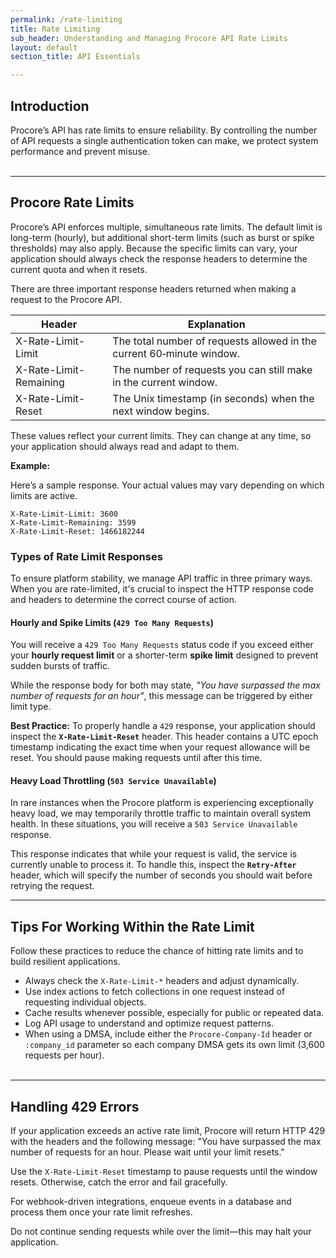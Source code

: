 ```yaml
---
permalink: /rate-limiting
title: Rate Limiting
sub_header: Understanding and Managing Procore API Rate Limits
layout: default
section_title: API Essentials

---
```

## Introduction
Procore’s API has rate limits to ensure reliability. By controlling the number of API requests a single authentication token can make, we protect system performance and prevent misuse.
<br><br>

***
## Procore Rate Limits

Procore’s API enforces multiple, simultaneous rate limits. The default limit is long-term (hourly), but additional short-term limits (such as burst or spike thresholds) may also apply. Because the specific limits can vary, your application should always check the response headers to determine the current quota and when it resets.

There are three important response headers returned when making a request to the Procore API.

| Header                 | Explanation                                                                     |
| ---------------------- | --------------------------------------------------------------------------------|
| X-Rate-Limit-Limit     | The total number of requests allowed in the current 60‑minute window.           |
| X-Rate-Limit-Remaining | The number of requests you can still make in the current window.                 |
| X-Rate-Limit-Reset     | The Unix timestamp (in seconds) when the next window begins.                     |

These values reflect your current limits. They can change at any time, so your application should always read and adapt to them.

**Example:**

Here’s a sample response. Your actual values may vary depending on which limits are active.

```
X-Rate-Limit-Limit: 3600
X-Rate-Limit-Remaining: 3599
X-Rate-Limit-Reset: 1466182244
```

### Types of Rate Limit Responses
To ensure platform stability, we manage API traffic in three primary ways. When you are rate-limited, it's crucial to inspect the HTTP response code and headers to determine the correct course of action.

#### Hourly and Spike Limits (`429 Too Many Requests`)
You will receive a `429 Too Many Requests` status code if you exceed either your **hourly request limit** or a shorter-term **spike limit** designed to prevent sudden bursts of traffic.

While the response body for both may state, *"You have surpassed the max number of requests for an hour"*, this message can be triggered by either limit type.

**Best Practice:** To properly handle a `429` response, your application should inspect the **`X-Rate-Limit-Reset`** header. This header contains a UTC epoch timestamp indicating the exact time when your request allowance will be reset. You should pause making requests until after this time.

#### Heavy Load Throttling (`503 Service Unavailable`)
In rare instances when the Procore platform is experiencing exceptionally heavy load, we may temporarily throttle traffic to maintain overall system health. In these situations, you will receive a `503 Service Unavailable` response.

This response indicates that while your request is valid, the service is currently unable to process it. To handle this, inspect the **`Retry-After`** header, which will specify the number of seconds you should wait before retrying the request.

<div class="details-bottom-spacing"></div>
<div class="details-bottom-spacing"></div>

***
## Tips For Working Within the Rate Limit

Follow these practices to reduce the chance of hitting rate limits and to build resilient applications.

- Always check the `X-Rate-Limit-*` headers and adjust dynamically.
- Use index actions to fetch collections in one request instead of requesting individual objects.
- Cache results whenever possible, especially for public or repeated data.
- Log API usage to understand and optimize request patterns.
- When using a DMSA, include either the `Procore-Company-Id` header or `:company_id` parameter so each company DMSA gets its own limit (3,600 requests per hour).
<br><br>

***
## Handling 429 Errors

If your application exceeds an active rate limit, Procore will return HTTP 429 with the headers and the following message: "You have surpassed the max number of requests for an hour. Please wait until your limit resets."

Use the `X-Rate-Limit-Reset` timestamp to pause requests until the window resets. Otherwise, catch the error and fail gracefully.

For webhook-driven integrations, enqueue events in a database and process them once your rate limit refreshes.

Do not continue sending requests while over the limit—this may halt your application.
